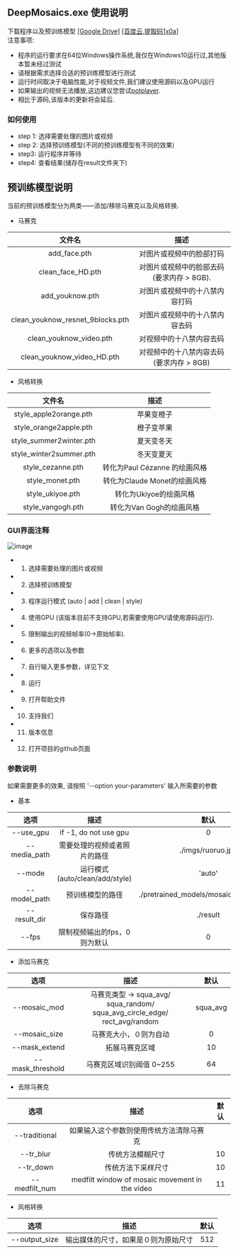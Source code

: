 ## DeepMosaics.exe  使用说明
下载程序以及预训练模型 [[Google Drive]](https://drive.google.com/open?id=1LTERcN33McoiztYEwBxMuRjjgxh4DEPs)  [[百度云,提取码1x0a]](https://pan.baidu.com/s/10rN3U3zd5TmfGpO_PEShqQ) <br>
注意事项:<br>

  - 程序的运行要求在64位Windows操作系统,我仅在Windows10运行过,其他版本暂未经过测试<br>
  - 请根据需求选择合适的预训练模型进行测试<br>
  - 运行时间取决于电脑性能,对于视频文件,我们建议使用源码以及GPU运行<br>
  - 如果输出的视频无法播放,这边建议您尝试[potplayer](https://daumpotplayer.com/download/).<br>
  - 相比于源码,该版本的更新将会延后.

### 如何使用
* step 1: 选择需要处理的图片或视频
* step 2: 选择预训练模型(不同的预训练模型有不同的效果)
* step3:  运行程序并等待
* step4:  查看结果(储存在result文件夹下)

## 预训练模型说明
当前的预训练模型分为两类——添加/移除马赛克以及风格转换.

* 马赛克

|              文件名              |                     描述                      |
| :------------------------------: | :-------------------------------------------: |
|           add_face.pth           |           对图片或视频中的脸部打码            |
|        clean_face_HD.pth         | 对图片或视频中的脸部去码<br>(要求内存 > 8GB). |
|         add_youknow.pth          |        对图片或视频中的十八禁内容打码         |
| clean_youknow_resnet_9blocks.pth |        对图片或视频中的十八禁内容去码         |
|     clean_youknow_video.pth      |           对视频中的十八禁内容去码            |
|    clean_youknow_video_HD.pth    | 对视频中的十八禁内容去码<br>(要求内存 > 8GB)  |

* 风格转换

|          文件名        |                        描述                        |
| :---------------------: | :-------------------------------------------------------: |
| style_apple2orange.pth  | 苹果变橙子 |
| style_orange2apple.pth  | 橙子变苹果 |
| style_summer2winter.pth |     夏天变冬天     |
| style_winter2summer.pth | 冬天变夏天 |
|    style_cezanne.pth    |            转化为Paul Cézanne 的绘画风格            |
|     style_monet.pth     | 转化为Claude Monet的绘画风格 |
|     style_ukiyoe.pth     | 转化为Ukiyoe的绘画风格 |
|     style_vangogh.pth     | 转化为Van Gogh的绘画风格 |

### GUI界面注释
![image](../imgs/GUI_Instructions.jpg)<br>
* 1. 选择需要处理的图片或视频
* 2. 选择预训练模型
* 3. 程序运行模式  (auto | add | clean | style)
* 4. 使用GPU (该版本目前不支持GPU,若需要使用GPU请使用源码运行).
* 5. 限制输出的视频帧率(0->原始帧率).
* 6. 更多的选项以及参数
* 7. 自行输入更多参数，详见下文
* 8. 运行
* 9. 打开帮助文件
* 10.  支持我们
* 11.  版本信息
* 12. 打开项目的github页面

### 参数说明
如果需要更多的效果,  请按照 '--option your-parameters' 输入所需要的参数
* 基本

|    选项    |        描述         |                 默认                 |
| :----------: | :------------------------: | :-------------------------------------: |
|  --use_gpu   |   if -1, do not use gpu    |                    0                    |
| --media_path | 需要处理的视频或者照片的路径 |            ./imgs/ruoruo.jpg            |
|    --mode    |    运行模式(auto/clean/add/style)    |                 'auto'                  |
| --model_path |   预训练模型的路径    | ./pretrained_models/mosaic/add_face.pth |
| --result_dir | 保存路径 |                 ./result          |
|    --fps    |    限制视频输出的fps，0则为默认    |                 0                  |
*  添加马赛克

|    选项    |        描述       |                 默认                 |
| :----------: | :------------------------: | :-------------------------------------: |
| --mosaic_mod | 马赛克类型 -> squa_avg/ squa_random/ squa_avg_circle_edge/ rect_avg/random |                    squa_avg                    |
| --mosaic_size | 马赛克大小，０则为自动 |            0            |
|    --mask_extend    |    拓展马赛克区域    |         10  |
| --mask_threshold | 马赛克区域识别阈值 0~255 | 64 |

* 去除马赛克

|    选项    |        描述       |                 默认                 |
| :----------: | :------------------------: | :-------------------------------------: |
| --traditional | 如果输入这个参数则使用传统方法清除马赛克 |                                        |
| --tr_blur | 传统方法模糊尺寸 |            10            |
|    --tr_down    |    传统方法下采样尺寸    |         10  |
| --medfilt_num | medfilt window of mosaic movement in the video | 11 |

* 风格转换

|    选项    |        描述       |                 默认                 |
| :----------: | :------------------------: | :-------------------------------------: |
| --output_size | 输出媒体的尺寸，如果是０则为原始尺寸 |512|